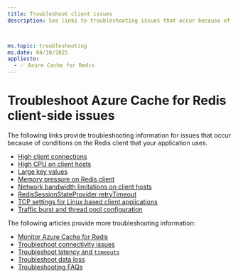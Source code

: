 ```yaml
---
title: Troubleshoot client issues
description: See links to troubleshooting issues that occur because of conditions on the Redis client that your application uses.



ms.topic: troubleshooting
ms.date: 04/10/2025
appliesto:
  - ✅ Azure Cache for Redis
---
```

# Troubleshoot Azure Cache for Redis client-side issues

The following links provide troubleshooting information for issues that occur because of conditions on the Redis client that your application uses.

- [High client connections](cache-troubleshoot-timeouts.md#high-client-connections)
- [High CPU on client hosts](cache-troubleshoot-timeouts.md#high-cpu-on-client-hosts)
- [Large key values](cache-troubleshoot-timeouts.md#large-key-values)
- [Memory pressure on Redis client](cache-troubleshoot-timeouts.md#memory-pressure-on-redis-client)
- [Network bandwidth limitations on client hosts](cache-troubleshoot-timeouts.md#network-bandwidth-limitation-on-client-hosts)
- [RedisSessionStateProvider retryTimeout](cache-troubleshoot-timeouts.md#redissessionstateprovider-retrytimeout)
- [TCP settings for Linux based client applications](cache-troubleshoot-timeouts.md#tcp-settings-for-linux-based-client-applications)
- [Traffic burst and thread pool configuration](cache-troubleshoot-timeouts.md#traffic-burst-and-thread-pool-configuration)

The following articles provide more troubleshooting information:

- [Monitor Azure Cache for Redis](/azure/redis/monitor-cache)
- [Troubleshoot connectivity issues](cache-troubleshoot-connectivity.md)
- [Troubleshoot latency and `timeouts`](cache-troubleshoot-timeouts.md)
- [Troubleshoot data loss](cache-troubleshoot-data-loss.md)
- [Troubleshooting FAQs](cache-monitor-troubleshoot-faq.yml)

